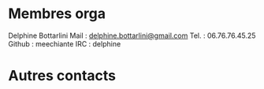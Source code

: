 # Membres orga

Delphine Bottarlini
Mail : 		delphine.bottarlini@gmail.com
Tel. : 		06.76.76.45.25
Github : 	meechiante
IRC : 		delphine

# Autres contacts



